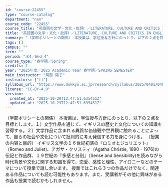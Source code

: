 ```yaml
---
id: "course:22455"
type: "course-catalog"
department: "nan"
course_code: "22455"
course_title: "英語圏の文学・文化・批評Ⅰ ／LITERATURE, CULTURE AND CRITICS IN ENGLISH SPEAKING REGIONS Ⅰ"
title: "英語圏の文学・文化・批評Ⅰ ／LITERATURE, CULTURE AND CRITICS IN ENGLISH SPEAKING REGIONS Ⅰ"
summary: "（学部ポリシーとの関係） 本授業は、学位授与方針にのっとり、以下の２点を目標とします。１）文学作品を通じて、イギリスの歴史と文化についての知識を習得する。２）文学作品に含まれる異質な価値観や世界観に触れることによって、自らの社会や文化につい…"
tags: []
campus: ""
term: ""
period: "水4／Wed 4"
course_type: "春学期／Spring"
credits: 2
year: "2025年度／2025 Academic Year 春学期／SPRING SEMESTER"
main_instructor: "阿部 陽子"
instructors: ["[]"]
syllabus_url: "https://www.dokkyo.ac.jp/research/syllabus/2025/0401/0401_22455_ja_JP.html"
license: "CC-BY-4.0"
version:
  created_at: "2025-10-29T12:47:51.635451Z"
  updated_at: "2025-10-29T12:47:51.635451Z"
---
```

（学部ポリシーとの関係） 本授業は、学位授与方針にのっとり、以下の２点を目標とします。１）文学作品を通じて、イギリスの歴史と文化についての知識を習得する。２）文学作品に含まれる異質な価値観や世界観に触れることによって、自らの社会や文化について批判的に考え発信する力を身につける。 （授業の内容と目的） イギリス文学の１６世紀初演の『ロミオとジュリエット』（Romeo and Juliet)、アガサ・クリスティ（Agatha Christie, 1890 - 1976)の伝記と作品群、１９世紀の『多感と分別』（Sense and Sensibility)を読みながら時代背景や文化に関する知識を得て、恋愛、感性と理性、アイロニーなどのテーマについて授業で話し合います。 授業ではこれら３つの作品だけでなく、関連ある作品についても読む可能性もあります。また、受講者がその他に興味がある作品も授業で読むかもしれません。
